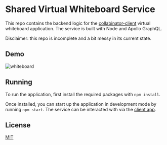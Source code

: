 # Shared Virtual Whiteboard Service
This repo contains the backend logic for the [collabinator-client](https://github.com/CarterSimonson/collabinator-client) virtual whiteboard application. The service is built with Node and Apollo GraphQL.

Disclaimer: this repo is incomplete and a bit messy in its current state.

## Demo
![whiteboard](https://user-images.githubusercontent.com/31598368/175854386-fb2fe0b1-d29b-45af-9fb3-3dc0d54dd738.gif)

## Running
To run the application, first install the required packages with `npm install`.

Once installed, you can start up the application in development mode by running `npm start`. The service can be interacted with via the [client app](https://github.com/CarterSimonson/collabinator-client).

## License
[MIT](LICENSE)